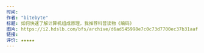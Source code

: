 ```yaml
---
时间: 
作者: "bitebyte"
标题: 如何快速了解计算机组成原理，我推荐科普读物《编码》
图片: https://i2.hdslb.com/bfs/archive/d6ad545998e7c0c73d7700ec37b31aaf3544144a.jpg@320w_200h_1c_!web-space-upload-video.webp
链接: 
评价: ★★★★★
---
```

